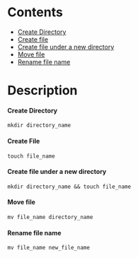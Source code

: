 
# Contents
- [Create Directory](create-directories)
- [Create file](create-file)
- [Create file under a new directory](Create-file-under-a-new-directory)
- [Move file](move-file)
- [Rename file name](rename-file-name)

# Description

#### Create Directory

`mkdir directory_name`

#### Create File
`touch file_name`

#### Create file under a new directory

`mkdir directory_name && touch file_name`

#### Move file

`mv file_name directory_name`

#### Rename file name

`mv file_name new_file_name`
